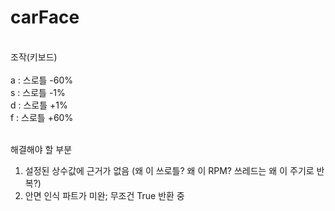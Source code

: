 # carFace

<br>조작(키보드)<br><br>
a : 스로틀 -60%<br>
s : 스로틀 -1%<br>
d : 스로틀 +1%<br>
f : 스로틀 +60%<br>



<br>해결해야 할 부분
1. 설정된 상수값에 근거가 없음 (왜 이 쓰로틀? 왜 이 RPM? 쓰레드는 왜 이 주기로 반복?)
2. 안면 인식 파트가 미완; 무조건 True 반환 중
